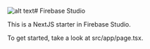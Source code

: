 ![alt text](neurowell_home_dark.png)# Firebase Studio

This is a NextJS starter in Firebase Studio.

To get started, take a look at src/app/page.tsx.
